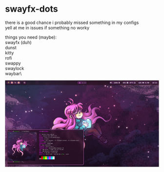 # swayfx-dots
there is a good chance i probably missed something in my configs\
yell at me in issues if something no worky

things you need (maybe):\
swayfx (duh)\
dunst\
kitty\
rofi\
swappy\
swaylock\
waybar\

![alt text](screenshot.png)


